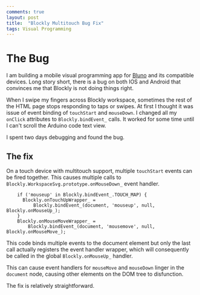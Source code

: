 ```yaml
---
comments: true
layout: post
title:  "Blockly Multitouch Bug Fix"
tags: Visual Programming
---
```


# The Bug

I am building a mobile visual programming app for [Bluno](http://www.dfrobot.com/index.php?route=product/product&product_id=1044#.UoyIUpH7k8M) and its compatible devices.
Long story short, there is a bug on both IOS and Android that convinces me that Blockly is not doing things right.

When I swipe my fingers across Blockly workspace, sometimes the rest of the HTML page stops responding to taps or swipes. At first I thought it was issue of event binding of `touchStart` and `mouseDown`. I changed all my `onClick` attributes to `Blockly.bindEvent_` calls. It worked for some time until I can't scroll the Arduino code text view.

I spent two days debugging and found the bug.


## The fix
On a touch device with multitouch support, multiple `touchStart` events can be fired together. This causes multiple calls to `Blockly.WorkspaceSvg.prototype.onMouseDown_` event handler.

```
    if ('mouseup' in Blockly.bindEvent_.TOUCH_MAP) {
      Blockly.onTouchUpWrapper_ =
          Blockly.bindEvent_(document, 'mouseup', null, Blockly.onMouseUp_);
    }
    Blockly.onMouseMoveWrapper_ =
        Blockly.bindEvent_(document, 'mousemove', null, Blockly.onMouseMove_);
```

This code binds multiple events to the document element but only the last call actually registers the event handler wrapper, which will consequently be called in the global `Blockly.onMouseUp_` handler.

This can cause event handlers for `mouseMove` and `mouseDown` linger in the `document` node, causing other elements on the DOM tree to disfunction.

The fix is relatively straightforward.
